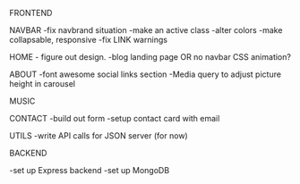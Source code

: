 

FRONTEND

NAVBAR
    -fix navbrand situation
    -make an active class
    -alter colors
    -make collapsable, responsive
    -fix LINK warnings


HOME
    - figure out design.
    -blog landing page OR no navbar CSS animation?

ABOUT
    -font awesome social links section
    -Media query to adjust picture height in carousel
    
MUSIC

CONTACT
    -build out form
    -setup contact card with email

UTILS
  -write API calls for JSON server (for now)


BACKEND

-set up Express backend
-set up MongoDB


